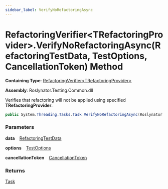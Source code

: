 ```yaml
---
sidebar_label: VerifyNoRefactoringAsync
---
```


# RefactoringVerifier&lt;TRefactoringProvider&gt;\.VerifyNoRefactoringAsync\(RefactoringTestData, TestOptions, CancellationToken\) Method

**Containing Type**: [RefactoringVerifier&lt;TRefactoringProvider&gt;](../index.md)

**Assembly**: Roslynator\.Testing\.Common\.dll

  
Verifies that refactoring will not be applied using specified **TRefactoringProvider**\.

```csharp
public System.Threading.Tasks.Task VerifyNoRefactoringAsync(Roslynator.Testing.RefactoringTestData data, Roslynator.Testing.TestOptions options = null, System.Threading.CancellationToken cancellationToken = default)
```

### Parameters

**data** &ensp; [RefactoringTestData](../../RefactoringTestData/index.md)

**options** &ensp; [TestOptions](../../TestOptions/index.md)

**cancellationToken** &ensp; [CancellationToken](https://docs.microsoft.com/en-us/dotnet/api/system.threading.cancellationtoken)

### Returns

[Task](https://docs.microsoft.com/en-us/dotnet/api/system.threading.tasks.task)

